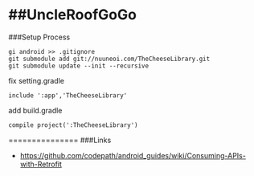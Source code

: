 ##UncleRoofGoGo
=============
###Setup Process

```
gi android >> .gitignore 
git submodule add git://nuuneoi.com/TheCheeseLibrary.git
git submodule update --init --recursive
```
fix setting.gradle
```
include ':app','TheCheeseLibrary'
```
add build.gradle
```
compile project(':TheCheeseLibrary') 
```

===============
###Links
- https://github.com/codepath/android_guides/wiki/Consuming-APIs-with-Retrofit
